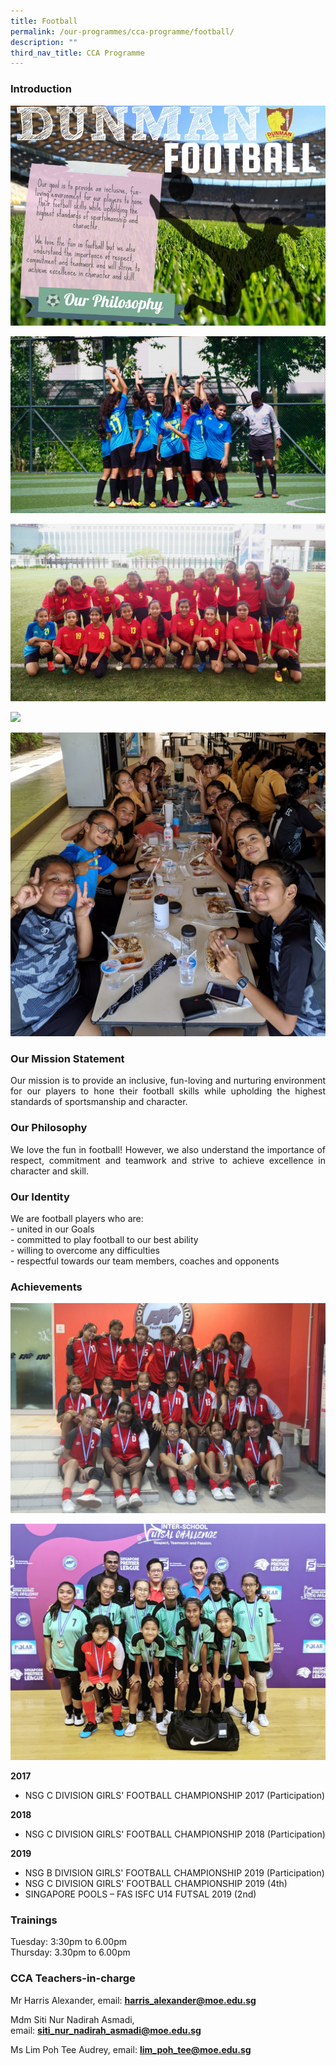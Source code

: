 ```yaml
---
title: Football
permalink: /our-programmes/cca-programme/football/
description: ""
third_nav_title: CCA Programme
---
```

### Introduction

![](/images/Student%20Development%20Programme/CCA%20Programme/Sports%20&%20Games/football.jpg)

![](/images/Student%20Development%20Programme/CCA%20Programme/Sports%20&%20Games/Website2.jpg)

![](/images/Student%20Development%20Programme/CCA%20Programme/Sports%20&%20Games/Website3.jpg)

![](/images/Student%20Development%20Programme/CCA%20Programme/Sports%20&%20Games/Website4.jpg)

![](/images/Student%20Development%20Programme/CCA%20Programme/Sports%20&%20Games/cr%20Football%20Camp%202019.jpg)

### Our Mission Statement

<p style="text-align: justify;">Our mission is to provide an inclusive, fun-loving and nurturing environment for our players to hone their football skills while upholding the highest standards of sportsmanship and character.</p>

### Our Philosophy

<p style="text-align: justify;">We love the fun in football! However, we also understand the importance of respect, commitment and teamwork and strive to achieve excellence in character and skill.</p>

### Our Identity

We are football players who are:  
\- united in our Goals  
\- committed to play football to our best ability  
\- willing to overcome any difficulties  
\- respectful towards our team members, coaches and opponents

### Achievements

![](/images/Student%20Development%20Programme/CCA%20Programme/Sports%20&%20Games/NSG%20C%20Division%20National%204th.jpg)

![](/images/Student%20Development%20Programme/CCA%20Programme/Sports%20&%20Games/Futsal%20U14%20National%202nd.jpg)

**2017**  

*   NSG C DIVISION GIRLS' FOOTBALL CHAMPIONSHIP 2017 (Participation)

**2018**  

*   NSG C DIVISION GIRLS' FOOTBALL CHAMPIONSHIP 2018 (Participation)

**2019**   
*   NSG B DIVISION GIRLS' FOOTBALL CHAMPIONSHIP 2019 (Participation)  
*   NSG C DIVISION GIRLS' FOOTBALL CHAMPIONSHIP 2019 (4th)   
*   SINGAPORE POOLS – FAS ISFC U14 FUTSAL 2019 (2nd)

### Trainings

Tuesday: 3:30pm to 6.00pm  
Thursday: 3.30pm to 6.00pm

### CCA Teachers-in-charge
  
**[](mailto:lim_poh_tee@moe.edu.sg)**

Mr Harris Alexander, email: **[harris\_alexander@moe.edu.sg](mailto:harris_alexander@moe.edu.sg)**

Mdm Siti Nur Nadirah Asmadi, email: **[siti\_nur\_nadirah\_asmadi@moe.edu.sg](mailto:siti_nur_nadirah_asmadi@moe.edu.sg)**

Ms Lim Poh Tee Audrey, email: **[lim\_poh\_tee@moe.edu.sg](mailto:lim_poh_tee@moe.edu.sg)**